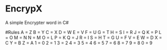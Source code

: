 # EncrypX
A simple Encrypter word in C#

#Rules
A = Z
B = Y
C = X
D = W
E = V
F = U
G = T
H = S
I = R
J = Q
K = P
L = O
M = N
N = M
O = L
P = K
Q = J 
R = I
S = H
T = G
U = F
V = E
W = D
X = C
Y = B
Z = A
1 = 0
2 = 1
3 = 2
4 = 3
5 = 4
6 = 5
7 = 6
8 = 7
9 = 8
0 = 9
